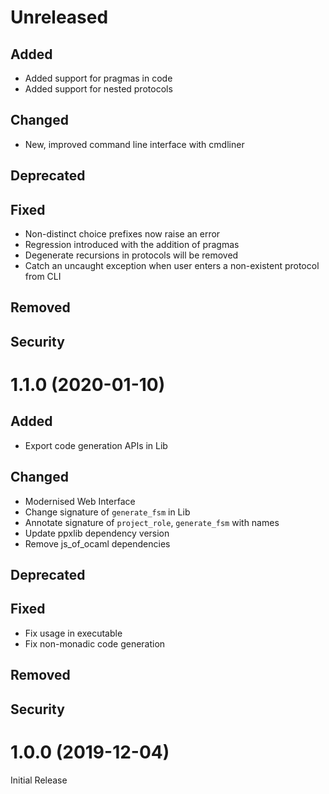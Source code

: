 # Unreleased

## Added

- Added support for pragmas in code
- Added support for nested protocols

## Changed

- New, improved command line interface with cmdliner

## Deprecated

## Fixed

- Non-distinct choice prefixes now raise an error
- Regression introduced with the addition of pragmas
- Degenerate recursions in protocols will be removed
- Catch an uncaught exception when user enters a non-existent protocol from CLI

## Removed

## Security

# 1.1.0 (2020-01-10)

## Added

- Export code generation APIs in Lib

## Changed

- Modernised Web Interface
- Change signature of `generate_fsm` in Lib
- Annotate signature of `project_role`, `generate_fsm` with names
- Update ppxlib dependency version
- Remove js_of_ocaml dependencies

## Deprecated

## Fixed

- Fix usage in executable
- Fix non-monadic code generation

## Removed

## Security

# 1.0.0 (2019-12-04)

Initial Release
